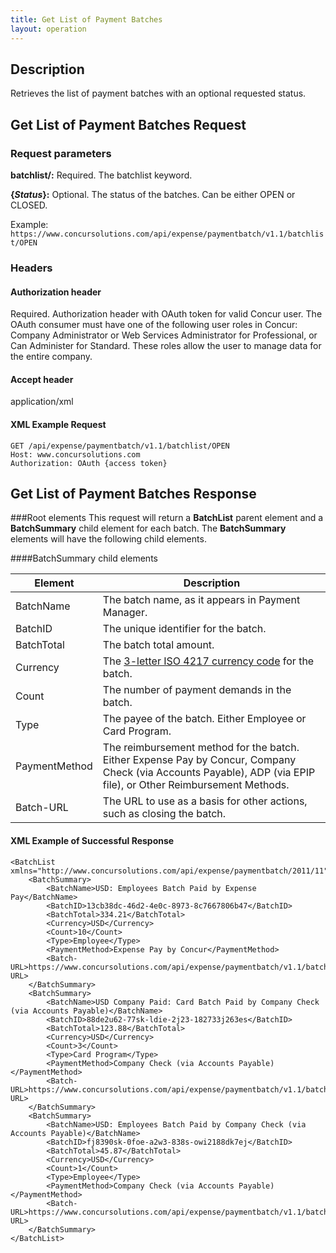 ```yaml
---
title: Get List of Payment Batches
layout: operation
---
```




## Description
Retrieves the list of payment batches with an optional requested status. 

##  Get List of Payment Batches Request

### Request parameters

**batchlist/:** Required. The batchlist keyword.

**{_Status_}:** Optional. The status of the batches. Can be either OPEN or CLOSED.

Example:  
`https://www.concursolutions.com/api/expense/paymentbatch/v1.1/batchlist/OPEN `

### Headers

#### Authorization header

Required. Authorization header with OAuth token for valid Concur user. The OAuth consumer must have one of the following user roles in Concur: Company Administrator or Web Services Administrator for Professional, or Can Administer for Standard. These roles allow the user to manage data for the entire company.

#### Accept header
application/xml

####  XML Example Request

    GET /api/expense/paymentbatch/v1.1/batchlist/OPEN
    Host: www.concursolutions.com
    Authorization: OAuth {access token}
    

##  Get List of Payment Batches Response

###Root elements
This request will return a **BatchList** parent element and a **BatchSummary** child element for each batch. The **BatchSummary** elements will have the following child elements. 

####BatchSummary child elements

Element | Description
--- | ---
BatchName |  The batch name, as it appears in Payment Manager.
BatchID |  The unique identifier for the batch.
BatchTotal |  The batch total amount.
Currency |  The [3-letter ISO 4217 currency code][2] for the batch.
Count |  The number of payment demands in the batch.
Type |  The payee of the batch. Either Employee or Card Program. 
PaymentMethod |  The reimbursement method for the batch. Either Expense Pay by Concur, Company Check (via Accounts Payable), ADP (via EPIP file), or Other Reimbursement Methods.
Batch-URL |  The URL to use as a basis for other actions, such as closing the batch. 

####  XML Example of Successful Response

    <BatchList xmlns="http://www.concursolutions.com/api/expense/paymentbatch/2011/11">
        <BatchSummary>
            <BatchName>USD: Employees Batch Paid by Expense Pay</BatchName>
            <BatchID>13cb38dc-46d2-4e0c-8973-8c7667806b47</BatchID>
            <BatchTotal>334.21</BatchTotal>
            <Currency>USD</Currency>
            <Count>10</Count>
            <Type>Employee</Type>
            <PaymentMethod>Expense Pay by Concur</PaymentMethod>
            <Batch-URL>https://www.concursolutions.com/api/expense/paymentbatch/v1.1/batch/12345678901234567890</Batch-URL>
        </BatchSummary>
        <BatchSummary>
            <BatchName>USD Company Paid: Card Batch Paid by Company Check (via Accounts Payable)</BatchName>
            <BatchID>88de2u62-77sk-ldie-2j23-182733j263es</BatchID>
            <BatchTotal>123.88</BatchTotal>
            <Currency>USD</Currency>
            <Count>3</Count>
            <Type>Card Program</Type>
            <PaymentMethod>Company Check (via Accounts Payable)</PaymentMethod>
            <Batch-URL>https://www.concursolutions.com/api/expense/paymentbatch/v1.1/batch/7786363756383463637</Batch-URL>
        </BatchSummary>
        <BatchSummary>
            <BatchName>USD: Employees Batch Paid by Company Check (via Accounts Payable)</BatchName>
            <BatchID>fj8390sk-0foe-a2w3-838s-owi2188dk7ej</BatchID>
            <BatchTotal>45.87</BatchTotal>
            <Currency>USD</Currency>
            <Count>1</Count>
            <Type>Employee</Type>
            <PaymentMethod>Company Check (via Accounts Payable)</PaymentMethod>
            <Batch-URL>https://www.concursolutions.com/api/expense/paymentbatch/v1.1/batch/8873837365536353637</Batch-URL>
        </BatchSummary>
    </BatchList>

  


[1]: https://developer.concur.com/reference/http-codes
[2]: http://en.wikipedia.org/wiki/ISO_4217
